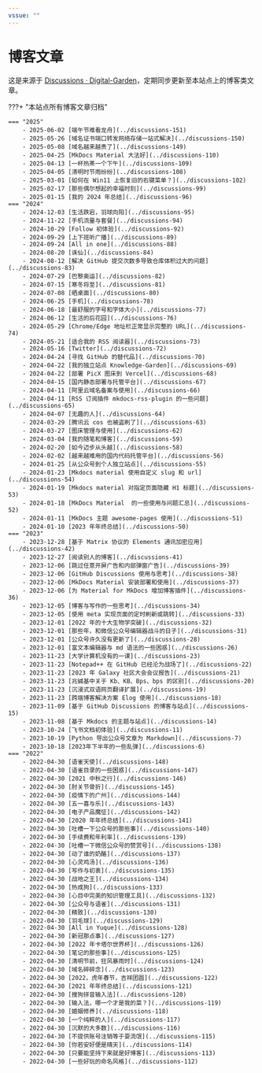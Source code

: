 ```yaml
---
vssue: ""
---
```


# 博客文章

这是来源于 [Discussions · Digital-Garden](https://github.com/shenweiyan/Digital-Garden/discussions)，定期同步更新至本站点上的博客类文章。

???+ "本站点所有博客文章归档"

    === "2025"
        - 2025-06-02 [端午节难看龙舟](../discussions-151) 
        - 2025-05-26 [域名证书端口转发网络存储一站式解决](../discussions-150) 
        - 2025-05-08 [域名越来越贵了](../discussions-149) 
        - 2025-04-25 [MkDocs Material 大法好](../discussions-110) 
        - 2025-04-13 [一杯热茶一个下午](../discussions-109) 
        - 2025-04-05 [清明时节雨纷纷](../discussions-108) 
        - 2025-03-01 [如何在 Win11 上恢复旧的右键菜单？](../discussions-102) 
        - 2025-02-17 [那些偶尔想起的幸福时刻](../discussions-99) 
        - 2025-01-15 [我的 2024 年总结](../discussions-96) 
    === "2024"
        - 2024-12-03 [生活跌宕，羽球向阳](../discussions-95) 
        - 2024-11-22 [手机流量与套餐](../discussions-94) 
        - 2024-10-29 [Follow 初体验](../discussions-92) 
        - 2024-09-29 [上下班听广播](../discussions-89) 
        - 2024-09-24 [All in one](../discussions-88) 
        - 2024-08-20 [诛仙](../discussions-84) 
        - 2024-08-12 [解决 GitHub 提交次数多导致仓库体积过大的问题](../discussions-83) 
        - 2024-07-29 [巴黎奥运](../discussions-82) 
        - 2024-07-15 [寒冬将至](../discussions-81) 
        - 2024-07-08 [晒桌面](../discussions-80) 
        - 2024-06-25 [手机](../discussions-78) 
        - 2024-06-18 [最舒服的字号和字体大小](../discussions-77) 
        - 2024-06-12 [生活的后花园](../discussions-76) 
        - 2024-05-29 [Chrome/Edge 地址栏正常显示完整的 URL](../discussions-74) 
        - 2024-05-21 [适合我的 RSS 阅读器](../discussions-73) 
        - 2024-05-16 [Twitter](../discussions-72) 
        - 2024-04-24 [寻找 GitHub 的替代品](../discussions-70) 
        - 2024-04-22 [我的独立站点 Knowledge-Garden](../discussions-69) 
        - 2024-04-22 [部署 PicX 图床到 Vercel](../discussions-68) 
        - 2024-04-15 [国内静态部署与托管平台](../discussions-67) 
        - 2024-04-11 [阿里云域名备案与使用](../discussions-66) 
        - 2024-04-11 [RSS 订阅插件 mkdocs-rss-plugin 的一些问题](../discussions-65) 
        - 2024-04-07 [无趣的人](../discussions-64) 
        - 2024-03-29 [腾讯云 cos 也被盗刷了](../discussions-63) 
        - 2024-03-27 [图床管理与使用](../discussions-62) 
        - 2024-03-04 [我的随笔和博客](../discussions-59) 
        - 2024-02-20 [如今迈步从头越](../discussions-58) 
        - 2024-02-02 [越来越难用的国内代码托管平台](../discussions-56) 
        - 2024-01-25 [从公众号到个人独立站点](../discussions-55) 
        - 2024-01-23 [Mkdocs material 使用自定义 slug 和 url](../discussions-54) 
        - 2024-01-19 [Mkdocs material 对指定页面隐藏 H1 标题](../discussions-53) 
        - 2024-01-18 [MkDocs Material  的一些使用与问题汇总](../discussions-52) 
        - 2024-01-11 [MkDocs 主题 awesome-pages 使用](../discussions-51) 
        - 2024-01-10 [2023 年年终总结](../discussions-50) 
    === "2023"
        - 2023-12-28 [基于 Matrix 协议的 Elements 通讯加密应用](../discussions-42) 
        - 2023-12-27 [阅读别人的博客](../discussions-41) 
        - 2023-12-06 [跳过任意开屏广告和内部弹窗广告](../discussions-39) 
        - 2023-12-06 [GitHub Discussions 使用与思考](../discussions-38) 
        - 2023-12-06 [MkDocs Material 安装部署和使用](../discussions-37) 
        - 2023-12-06 [为 Material for MkDocs 增加博客插件](../discussions-36) 
        - 2023-12-05 [博客与写作的一些思考](../discussions-34) 
        - 2023-12-05 [使用 meta 实现页面的定时刷新或跳转](../discussions-33) 
        - 2023-12-01 [2022 年的十大生物学突破](../discussions-32) 
        - 2023-12-01 [那些年，和微信公众号编辑器战斗的日子](../discussions-31) 
        - 2023-12-01 [公众号许久没有更新了](../discussions-28) 
        - 2023-12-01 [富文本编辑器与 md 语法的一些困惑](../discussions-26) 
        - 2023-11-23 [大学计算机没有的一课](../discussions-23) 
        - 2023-11-23 [Notepad++ 在 GitHub 已经沦为战场了](../discussions-22) 
        - 2023-11-23 [2023 年 Galaxy 社区大会会议报告](../discussions-21) 
        - 2023-11-23 [兆碱基中关于 Kb、KB、Bps、bps 的区别](../discussions-20) 
        - 2023-11-23 [沉浸式双语网页翻译扩展](../discussions-19) 
        - 2023-11-23 [跨端博客解决方案 Elog 使用](../discussions-18) 
        - 2023-11-09 [基于 GitHub Discussions 的博客与站点](../discussions-15) 
        - 2023-11-08 [基于 Mkdocs 的主题与站点](../discussions-14) 
        - 2023-10-24 [飞书文档初体验](../discussions-11) 
        - 2023-10-19 [Python 导出公众号文章为 Markdown](../discussions-7) 
        - 2023-10-18 [2023年下半年的一些乱弹](../discussions-6) 
    === "2022"
        - 2022-04-30 [语雀天使](../discussions-148) 
        - 2022-04-30 [语雀目录的一些困惑](../discussions-147) 
        - 2022-04-30 [2021 中秋之行](../discussions-146) 
        - 2022-04-30 [肘关节骨折](../discussions-145) 
        - 2022-04-30 [疫情下的广州](../discussions-144) 
        - 2022-04-30 [五一喜与乐](../discussions-143) 
        - 2022-04-30 [电子产品魔怔](../discussions-142) 
        - 2022-04-30 [2020 年年终总结](../discussions-141) 
        - 2022-04-30 [吐槽一下公众号的那些事](../discussions-140) 
        - 2022-04-30 [手续费和年利率](../discussions-139) 
        - 2022-04-30 [吐槽一下微信公众号的赞赏号](../discussions-138) 
        - 2022-04-30 [动了谁的奶酪](../discussions-137) 
        - 2022-04-30 [心灵鸡汤](../discussions-136) 
        - 2022-04-30 [写作与初衷](../discussions-135) 
        - 2022-04-30 [战地之王](../discussions-134) 
        - 2022-04-30 [热成狗](../discussions-133) 
        - 2022-04-30 [心目中完美的知识管理工具](../discussions-132) 
        - 2022-04-30 [公众号与语雀](../discussions-131) 
        - 2022-04-30 [精致](../discussions-130) 
        - 2022-04-30 [羽毛球](../discussions-129) 
        - 2022-04-30 [All in Yuque](../discussions-128) 
        - 2022-04-30 [新冠那点事](../discussions-127) 
        - 2022-04-30 [2022 年卡塔尔世界杯](../discussions-126) 
        - 2022-04-30 [笔记的那些事](../discussions-125) 
        - 2022-04-30 [清明节前，狂风暴雨时](../discussions-124) 
        - 2022-04-30 [域名碎碎念](../discussions-123) 
        - 2022-04-30 [2022，虎年春节，吉祥团圆](../discussions-122) 
        - 2022-04-30 [2021 年年终总结](../discussions-121) 
        - 2022-04-30 [搜狗拼音输入法](../discussions-120) 
        - 2022-04-30 [输入法，哪一个才是我的菜？](../discussions-119) 
        - 2022-04-30 [婚姻修养](../discussions-118) 
        - 2022-04-30 [一个纯粹的人](../discussions-117) 
        - 2022-04-30 [沉默的大多数](../discussions-116) 
        - 2022-04-30 [不提供账号注销等于耍流氓](../discussions-115) 
        - 2022-04-30 [你若安好便是晴天](../discussions-114) 
        - 2022-04-30 [只要能坚持下来就是好博客](../discussions-113) 
        - 2022-04-30 [一些好玩的命名风格](../discussions-112) 
